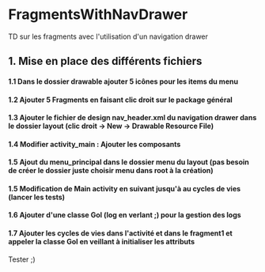 # FragmentsWithNavDrawer
TD sur les fragments avec l'utilisation d'un navigation drawer

## 1. Mise en place des différents fichiers

#### 1.1 Dans le dossier drawable ajouter 5 icônes pour les items du menu
#### 1.2 Ajouter 5 Fragments en faisant clic droit sur le package général
#### 1.3 Ajouter le  fichier de design nav_header.xml du navigation drawer dans le dossier layout (clic droit → New → Drawable Resource File)
#### 1.4 Modifier activity_main : Ajouter les composants
#### 1.5 Ajout du menu_principal dans le dossier menu du layout (pas besoin de créer le dossier juste choisir menu dans root à la création)
#### 1.5 Modification de Main activity en suivant jusqu'à au cycles de vies (lancer les tests)
#### 1.6 Ajouter d'une classe Gol (log en verlant ;) pour la gestion des logs 
#### 1.7 Ajouter les cycles de vies dans l'activité et dans le fragment1 et appeler la classe Gol en veillant à initialiser les attributs 

Tester ;)


